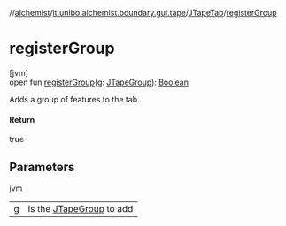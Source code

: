 //[alchemist](../../../index.md)/[it.unibo.alchemist.boundary.gui.tape](../index.md)/[JTapeTab](index.md)/[registerGroup](register-group.md)

# registerGroup

[jvm]\
open fun [registerGroup](register-group.md)(g: [JTapeGroup](../-j-tape-group/index.md)): [Boolean](https://kotlinlang.org/api/latest/jvm/stdlib/kotlin/-boolean/index.html)

Adds a group of features to the tab.

#### Return

true

## Parameters

jvm

| | |
|---|---|
| g | is the [JTapeGroup](../-j-tape-group/index.md) to add |
